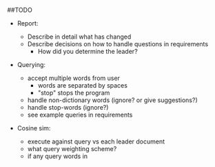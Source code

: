 ##TODO

- Report: 
    - Describe in detail what has changed
    - Describe decisions on how to handle questions in requirements
        - How did you determine the leader?
            
- Querying:
    - accept multiple words from user
        - words are separated by spaces
        - "stop" stops the program 
    - handle non-dictionary words (ignore? or give suggestions?)
    - handle stop-words (ignore?)
    - see example queries in requirements
  
- Cosine sim:
    - execute against query vs each leader document
    - what query weighting scheme?
    - if any query words in <title>, add +0.25 to score
    - display score, doc url and title in descending order for top K=6 results
        - explain why you think these are correct
        - also display first 20 words in doc (can be stemmed)
        - If less than K/2 documents are returned for a query, rerun the query using thesaurus expansion.    
    
 - etc:
    - add exceptions to parsing stopwords.txt and thesaurus.csv
    - add clear output and show main menu to display_menu()
    - should I stem words in the docs?
    - add user agent
    - "exported from disk" message
    - "press enter to continue" after printing optional info
    - make functions out of display_menu
    - replace all input instances with just one variable
        - make it a function?
    - clean up output 
        - make consistent
        - use tabs not spaces for distance
        - use dashes for home menu
        - make questions more accurate
    
    
 questions for prof:
 yes  - if you add .25, does that go over 1.0?
 x   - format of thesaurus as a CSV passed by optional command line argument?
 x   - do we need to keep things like showing the term frequency matrix? 
no they should be ignored    - how do duplicates come into play in clustering?
 x   - do stopwords and thesaurus HAVE to be passed to the program
 x   - what's the cos threshold for it a document is returned?
